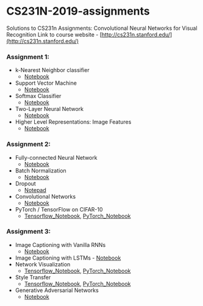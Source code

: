 # CS231N-2019-assignments
Solutions to CS231n Assignments: Convolutional Neural Networks for Visual Recognition
Link to course website - [http://cs231n.stanford.edu/](http://cs231n.stanford.edu/)

### Assignment 1:
- k-Nearest Neighbor classifier
	- [Notebook](https://github.com/rishabh-16/CS231N-2019-assignments/blob/master/assignment1/knn.ipynb)
-  Support Vector Machine
	- [Notebook](https://github.com/rishabh-16/CS231N-2019-assignments/blob/master/assignment1/svm.ipynb)
- Softmax Classifier
	- [Notebook](https://github.com/rishabh-16/CS231N-2019-assignments/blob/master/assignment1/softmax.ipynb)
- Two-Layer Neural Network
	- [Notebook](https://github.com/rishabh-16/CS231N-2019-assignments/blob/master/assignment1/two_layer_net.ipynb)
- Higher Level Representations: Image Features
	- [Notebook](https://github.com/rishabh-16/CS231N-2019-assignments/blob/master/assignment1/features.ipynb)

### Assignment 2:
- Fully-connected Neural Network
	- [Notebook](https://github.com/rishabh-16/CS231N-2019-assignments/blob/master/assignment2/FullyConnectedNets.ipynb)
- Batch Normalization
	- [Notebook](https://github.com/rishabh-16/CS231N-2019-assignments/blob/master/assignment2/BatchNormalization.ipynb) 
- Dropout
	- [Notepad](https://github.com/rishabh-16/CS231N-2019-assignments/blob/master/assignment2/Dropout.ipynb)
- Convolutional Networks
	- [Notebook](https://github.com/rishabh-16/CS231N-2019-assignments/blob/master/assignment2/ConvolutionalNetworks.ipynb)
- PyTorch / TensorFlow on CIFAR-10
	- [Tensorflow_Notebook](https://github.com/rishabh-16/CS231N-2019-assignments/blob/master/assignment2/TensorFlow.ipynb), [PyTorch_Notebook](https://github.com/rishabh-16/CS231N-2019-assignments/blob/master/assignment2/PyTorch.ipynb) 

### Assignment 3:
- Image Captioning with Vanilla RNNs
	- [Notebook](https://github.com/rishabh-16/CS231N-2019-assignments/blob/master/assignment3/RNN_Captioning.ipynb)
- Image Captioning with LSTMs
		- [Notebook](https://github.com/rishabh-16/CS231N-2019-assignments/blob/master/assignment3/LSTM_Captioning.ipynb)
- Network Visualization
	- [Tensorflow_Notebook](https://github.com/rishabh-16/CS231N-2019-assignments/blob/master/assignment3/NetworkVisualization-TensorFlow.ipynb), [PyTorch_Notebook](https://github.com/rishabh-16/CS231N-2019-assignments/blob/master/assignment3/NetworkVisualization-PyTorch.ipynb)
- Style Transfer
	- [Tensorflow_Notebook](https://github.com/rishabh-16/CS231N-2019-assignments/blob/master/assignment3/StyleTransfer-TensorFlow.ipynb), [PyTorch_Notebook](https://github.com/rishabh-16/CS231N-2019-assignments/blob/master/assignment3/StyleTransfer-PyTorch.ipynb)
- Generative Adversarial Networks
	- [Notebook](https://github.com/rishabh-16/CS231N-2019-assignments/blob/master/assignment3/Generative_Adversarial_Networks_TF.ipynb)
